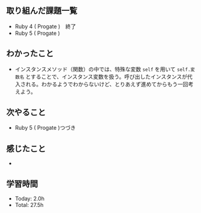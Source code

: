 ## 取り組んだ課題一覧
- Ruby 4 ( Progate )　終了
- Ruby 5 ( Progate )
## わかったこと
- インスタンスメソッド（関数）の中では、特殊な変数 ```self``` を用いて ```self.変数名``` とすることで、インスタンス変数を扱う。呼び出したインスタンスが代入される。わかるようでわからないけど、とりあえず進めてからもう一回考えよう。
## 次やること
- Ruby 5 ( Progate )つづき
## 感じたこと
- 
## 学習時間
- Today: 2.0h
- Total: 27.5h
